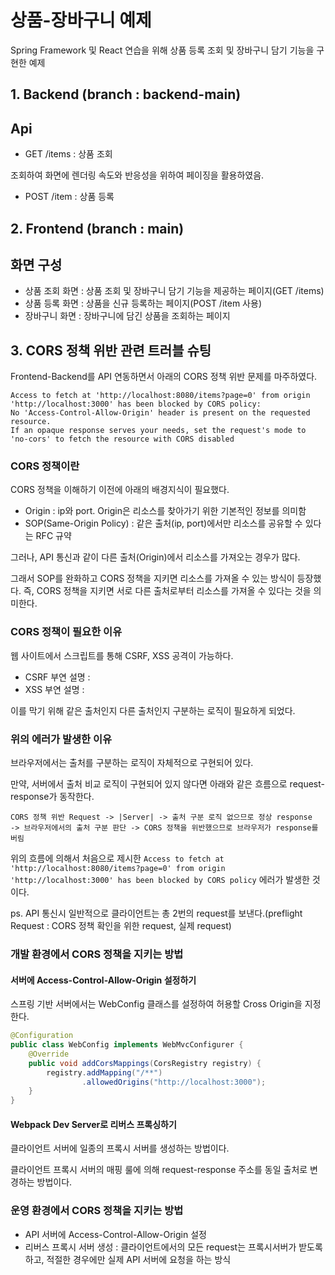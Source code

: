 # 상품-장바구니 예제

Spring Framework 및 React 연습을 위해 상품 등록 조회 및 장바구니 담기 기능을 구현한 예제


## 1. Backend (branch : backend-main)

## Api

+ GET /items : 상품 조회

조회하여 화면에 렌더링 속도와 반응성을 위하여 페이징을 활용하였음.

+ POST /item : 상품 등록

## 2. Frontend (branch : main)

## 화면 구성

+ 상품 조회 화면 : 상품 조회 및 장바구니 담기 기능을 제공하는 페이지(GET /items)
+ 상품 등록 화면 : 상품을 신규 등록하는 페이지(POST /item 사용)
+ 장바구니 화면 : 장바구니에 담긴 상품을 조회하는 페이지

## 3. CORS 정책 위반 관련 트러블 슈팅

Frontend-Backend를 API 연동하면서 아래의 CORS 정책 위반 문제를 마주하였다.

```
Access to fetch at 'http://localhost:8080/items?page=0' from origin 'http://localhost:3000' has been blocked by CORS policy:
No 'Access-Control-Allow-Origin' header is present on the requested resource.
If an opaque response serves your needs, set the request's mode to 'no-cors' to fetch the resource with CORS disabled
```

### CORS 정책이란

CORS 정책을 이해하기 이전에 아래의 배경지식이 필요했다.

+ Origin : ip와 port. Origin은 리소스를 찾아가기 위한 기본적인 정보를 의미함
+ SOP(Same-Origin Policy) : 같은 출처(ip, port)에서만 리소스를 공유할 수 있다는 RFC 규약

그러나, API 통신과 같이 다른 출처(Origin)에서 리소스를 가져오는 경우가 많다.

그래서 SOP를 완화하고 CORS 정책을 지키면 리소스를 가져올 수 있는 방식이 등장했다. 즉, CORS 정책을 지키면 서로 다른 출처로부터 리소스를 가져올 수 있다는 것을 의미한다.

### CORS 정책이 필요한 이유

웹 사이트에서 스크립트를 통해 CSRF, XSS 공격이 가능하다.

+ CSRF 부연 설명 :
+ XSS 부연 설명 :

이를 막기 위해 같은 출처인지 다른 출처인지 구분하는 로직이 필요하게 되었다.

### 위의 에러가 발생한 이유

브라우저에서는 출처를 구분하는 로직이 자체적으로 구현되어 있다.

만약, 서버에서 출처 비교 로직이 구현되어 있지 않다면 아래와 같은 흐름으로 request-response가 동작한다.

```
CORS 정책 위반 Request -> |Server| -> 출처 구분 로직 없으므로 정상 response
-> 브라우저에서의 출처 구분 판단 -> CORS 정책을 위반했으므로 브라우저가 response를 버림
```

위의 흐름에 의해서 처음으로 제시한 ```Access to fetch at 'http://localhost:8080/items?page=0' from origin 'http://localhost:3000' has been blocked by CORS policy``` 에러가 발생한 것이다.

ps. API 통신시 일반적으로 클라이언트는 총 2번의 request를 보낸다.(preflight Request : CORS 정책 확인을 위한 request, 실제 request) 

### 개발 환경에서 CORS 정책을 지키는 방법

#### 서버에 Access-Control-Allow-Origin 설정하기

스프링 기반 서버에서는 WebConfig 클래스를 설정하여 허용할 Cross Origin을 지정한다.

```java
@Configuration
public class WebConfig implements WebMvcConfigurer {
    @Override
    public void addCorsMappings(CorsRegistry registry) {
        registry.addMapping("/**")
                .allowedOrigins("http://localhost:3000");
    }
}
```

#### Webpack Dev Server로 리버스 프록싱하기

클라이언트 서버에 일종의 프록시 서버를 생성하는 방법이다.

클라이언트 프록시 서버의 매핑 룰에 의해 request-response 주소를 동일 출처로 변경하는 방법이다.

### 운영 환경에서 CORS 정책을 지키는 방법

+ API 서버에 Access-Control-Allow-Origin 설정
+ 리버스 프록시 서버 생성 : 클라이언트에서의 모든 request는 프록시서버가 받도록 하고, 적절한 경우에만 실제 API 서버에 요청을 하는 방식 
